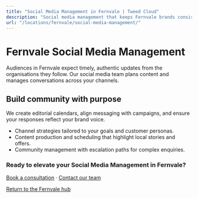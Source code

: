 ```yaml
---
title: "Social Media Management in Fernvale | Tweed Cloud"
description: "Social media management that keeps Fernvale brands consistent and engaging."
url: "/locations/fernvale/social-media-management/"
---
```


# Fernvale Social Media Management

Audiences in Fernvale expect timely, authentic updates from the organisations they follow. Our social media team plans content and manages conversations across your channels.

## Build community with purpose

We create editorial calendars, align messaging with campaigns, and ensure your responses reflect your brand voice.

- Channel strategies tailored to your goals and customer personas.
- Content production and scheduling that highlight local stories and offers.
- Community management with escalation paths for complex enquiries.

### Ready to elevate your Social Media Management in Fernvale?

[Book a consultation](/consultation/) · [Contact our team](/contact/)

[Return to the Fernvale hub](/locations/fernvale/)
